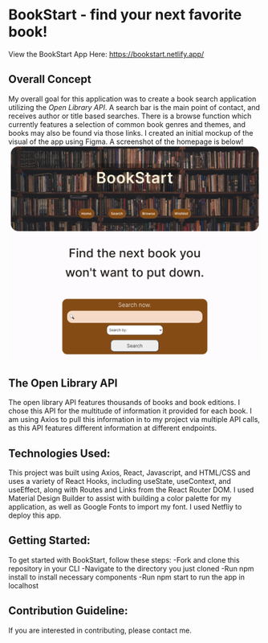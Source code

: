 # BookStart - find your next favorite book!
View the BookStart App Here: https://bookstart.netlify.app/ 
## Overall Concept
My overall goal for this application was to create a book search application utilizing the *Open Library API*. A search bar is the main point of contact, and receives author or title based searches. There is a browse function which currently features a selection of common book genres and themes, and books may also be found via those links. 
I created an initial mockup of the visual of the app using Figma. 
A screenshot of the homepage is below!
![Getting Started](/bookstart-app/src/components/images/Screen%20Shot%202023-03-03%20at%206.40.44%20AM.png)

## The Open Library API
The open library API features thousands of books and book editions. I chose this API for the multitude of information it provided for each book. I am using Axios to pull this information in to my project via multiple API calls, as this API features different information at different endpoints.  

## Technologies Used:
This project was built using Axios, React, Javascript, and HTML/CSS and uses a variety of React Hooks, including useState, useContext, and useEffect, along with Routes and Links from the React Router DOM. I used Material Design Builder to assist with building a color palette for my application, as well as Google Fonts to import my font. I used Netfliy to deploy this app.

## Getting Started:
To get started with BookStart, follow these steps:
-Fork and clone this repository in your CLI
-Navigate to the directory you just cloned
-Run npm install to install necessary components
-Run npm start to run the app in localhost

## Contribution Guideline:
If you are interested in contributing, please contact me.